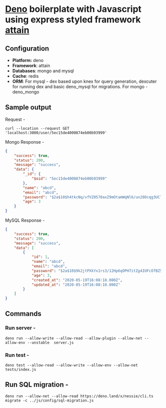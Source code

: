 # [Deno](https://deno.land/) boilerplate with Javascript using express styled framework [attain](https://deno.land/x/attain)

## Configuration

- **Platform:** deno
- **Framework**: attain
- **Databases**: mongo and mysql
- **Cache**: redis
- **ORM**: For mysql - dex based upon knex for query generation, dexcuter for running dex and basic deno_mysql for migrations. For mongo - deno_mongo

## Sample output

Request -

```http
curl --location --request GET 'localhost:3000/user/5ec15de4000874eb00b93999'
```

Mongo Response -

```json
{
    "success": true,
    "status": 200,
    "message": "success",
    "data": {
        "_id": {
            "$oid": "5ec15de4000874eb00b93999"
        },
        "name": "abcd",
        "email": "abcd",
        "password": "$2a$10$h4tkcNq/vfVZ0570axZ9mOtamWqNl6/un28Ocqg3UClnrx5WVVkXS",
        "age": 3
    }
}
```

MySQL Response -

```json
{
    "success": true,
    "status": 200,
    "message": "success",
    "data": [
        {
            "id": 1,
            "name": "abcd",
            "email": "abcd",
            "password": "$2a$10$9k2jtPXkYx1rs3/12Hp6qOPH7itZg4IUFcOfBZ5Pe.MwaWCFESvzy",
            "age": 3,
            "created_at": "2020-05-19T16:08:18.000Z",
            "updated_at": "2020-05-19T16:08:18.000Z"
        }
    ]
}
```

## Commands

### Run server -

```deno
deno run --allow-write --allow-read --allow-plugin --allow-net --allow-env --unstable  server.js
```

### Run test -

```deno
deno test --allow-read --allow-write --allow-env --allow-net tests/index.js
```

## Run SQL migration -

```deno
deno run --allow-net --allow-read https://deno.land/x/nessie/cli.ts migrate -c ../js/config/sql-migration.js
```
